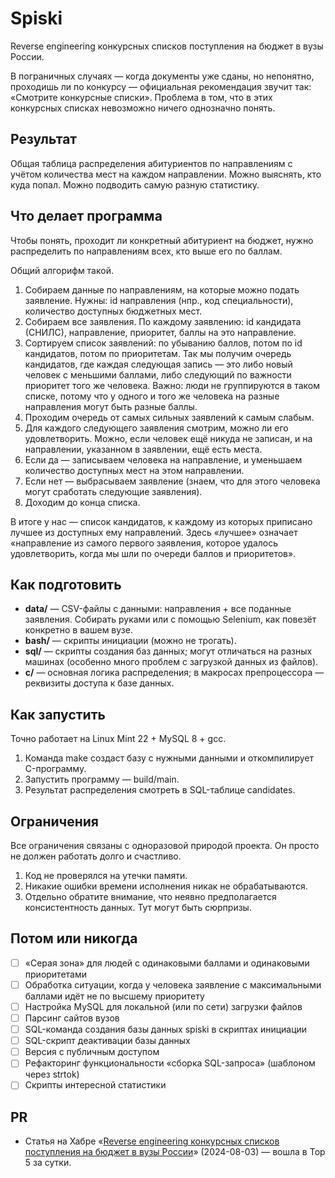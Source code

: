 # Spiski
Reverse engineering конкурсных списков поступления на бюджет в вузы России.

В пограничных случаях — когда документы уже сданы, но непонятно, проходишь ли по конкурсу — официальная рекомендация звучит так: «Смотрите конкурсные списки». Проблема в том, что в этих конкурсных списках невозможно ничего однозначно понять.

## Результат
Общая таблица распределения абитуриентов по направлениям с учётом количества мест на каждом направлении. Можно выяснять, кто куда попал. Можно подводить самую разную статистику.

## Что делает программа
Чтобы понять, проходит ли конкретный абитуриент на бюджет, нужно распределить по направлениям всех, кто выше его по баллам.

Общий алгорифм такой.
1. Собираем данные по направлениям, на которые можно подать заявление. Нужны: id направления (нпр., код специальности), количество доступных бюджетных мест.
2. Собираем все заявления. По каждому заявлению: id кандидата (СНИЛС), направление, приоритет, баллы на это направление.
3. Сортируем список заявлений: по убыванию баллов, потом по id кандидатов, потом по приоритетам. Так мы получим очередь кандидатов, где каждая следующая запись — это либо новый человек с меньшими баллами, либо следующий по важности приоритет того же человека. Важно: люди не группируются в таком списке, потому что у одного и того же человека на разные направления могут быть разные баллы.
4. Проходим очередь от самых сильных заявлений к самым слабым.
5. Для каждого следующего заявления смотрим, можно ли его удовлетворить. Можно, если человек ещё никуда не записан, и на направлении, указанном в заявлении, ещё есть места.
  1. Если да — записываем человека на направление, и уменьшаем количество доступных мест на этом направлении.
  2. Если нет — выбрасываем заявление (знаем, что для этого человека могут сработать следующие заявления).
6. Доходим до конца списка.

В итоге у нас — список кандидатов, к каждому из которых приписано лучшее из доступных ему направлений. Здесь «лучшее» означает «направление из самого первого заявления, которое удалось удовлетворить, когда мы шли по очереди баллов и приоритетов».

## Как подготовить
* **data/** — CSV-файлы с данными: направления + все поданные заявления. Собирать руками или с помощью Selenium, как повезёт конкретно в вашем вузе.
* **bash/** — скрипты инициации (можно не трогать).
* **sql/** — скрипты создания баз данных; могут отличаться на разных машинах (особенно много проблем с загрузкой данных из файлов).
* **c/** — основная логика распределения; в макросах препроцессора — реквизиты доступа к базе данных.

## Как запустить
Точно работает на Linux Mint 22 + MySQL 8 + gcc.
1. Команда make создаст базу с нужными данными и откомпилирует C-программу.
2. Запустить программу — build/main.
3. Результат распределения смотреть в SQL-таблице candidates.

## Ограничения
Все ограничения связаны с одноразовой природой проекта. Он просто не должен работать долго и счастливо.
1. Код не проверялся на утечки памяти.
2. Никакие ошибки времени исполнения никак не обрабатываются.
3. Отдельно обратите внимание, что неявно предполагается консистентность данных. Тут могут быть сюрпризы.

## Потом или никогда
- [ ] «Серая зона» для людей с одинаковыми баллами и одинаковыми приоритетами
- [ ] Обработка ситуации, когда у человека заявление с максимальными баллами идёт не по высшему приоритету
- [ ] Настройка MySQL для локальной (или по сети) загрузки файлов
- [ ] Парсинг сайтов вузов
- [ ] SQL-команда создания базы данных spiski в скриптах инициации
- [ ] SQL-скрипт деактивации базы данных
- [ ] Версия с публичным доступом
- [ ] Рефакторинг функциональности «сборка SQL-запроса» (шаблоном через strtok)
- [ ] Скрипты интересной статистики

## PR
* Статья на Хабре «[Reverse engineering конкурсных списков поступления на бюджет в вузы России](https://habr.com/ru/articles/833586/)» (2024-08-03) — вошла в Top 5 за сутки.
